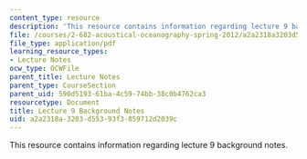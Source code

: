 ```yaml
---
content_type: resource
description: 'This resource contains information regarding lecture 9 background notes. '
file: /courses/2-682-acoustical-oceanography-spring-2012/a2a2318a3203d55393f3859712d2039c_MIT2_682S12_bglec09.pdf
file_type: application/pdf
learning_resource_types:
- Lecture Notes
ocw_type: OCWFile
parent_title: Lecture Notes
parent_type: CourseSection
parent_uid: 590d5193-61ba-4c59-74bb-38c0b4762ca3
resourcetype: Document
title: Lecture 9 Background Notes
uid: a2a2318a-3203-d553-93f3-859712d2039c
---
```

This resource contains information regarding lecture 9 background notes. 

